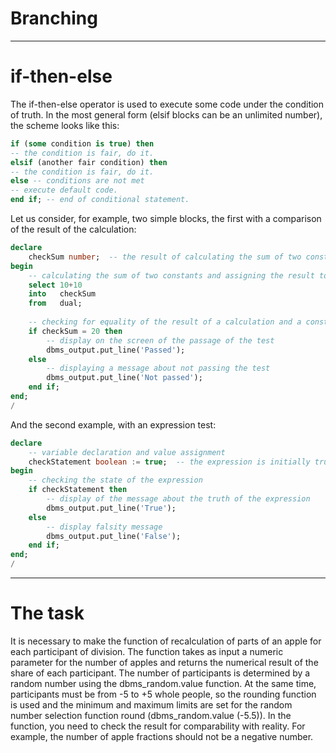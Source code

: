 # Branching

***
if-then-else
====

The if-then-else operator is used to execute some code under the condition of truth. In the most general form (elsif blocks can be an unlimited number), the scheme looks like this:
```sql
if (some condition is true) then
-- the condition is fair, do it.
elsif (another fair condition) then
-- the condition is fair, do it.
else -- conditions are not met
-- execute default code.
end if; -- end of conditional statement.
```

Let us consider, for example, two simple blocks, the first with a comparison of the result of the calculation:
```sql
declare
    checkSum number;  -- the result of calculating the sum of two constants
begin
    -- calculating the sum of two constants and assigning the result to a variable
    select 10+10
    into   checkSum
    from   dual;
    
    -- checking for equality of the result of a calculation and a constant
    if checkSum = 20 then
        -- display on the screen of the passage of the test
        dbms_output.put_line('Passed');
    else
        -- displaying a message about not passing the test
        dbms_output.put_line('Not passed');
    end if;
end;
/
```

And the second example, with an expression test:
```sql
declare
    -- variable declaration and value assignment
    сheckStatement boolean := true;  -- the expression is initially true
begin
    -- checking the state of the expression
    if сheckStatement then
        -- display of the message about the truth of the expression
        dbms_output.put_line('True');
    else
        -- display falsity message
        dbms_output.put_line('False');
    end if;
end;
/
```

***
The task
====

It is necessary to make the function of recalculation of parts of an apple for each participant of division. The function takes as input a numeric parameter for the number of apples and returns the numerical result of the share of each participant. The number of participants is determined by a random number using the dbms_random.value function. At the same time, participants must be from -5 to +5 whole people, so the rounding function is used and the minimum and maximum limits are set for the random number selection function round (dbms_random.value (-5.5)).
In the function, you need to check the result for comparability with reality. For example, the number of apple fractions should not be a negative number.